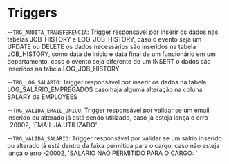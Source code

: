 # Triggers

--`TRG_AUDITA_TRANSFERENCIA`: Trigger responsável por inserir os dados nas tabelas JOB_HISTORY e LOG_JOB_HISTORY, caso o evento seja um UPDATE ou DELETE os dados necessários são inseridos na tabela JOB_HISTORY, como data de inicio e data final de um funcionário em um departamento, caso o evento seja diferente de um INSERT o dados são inseridos na tabela LOG_JOB_HISTORY

--`TRG_LOG_SALARIO`: Trigger responsável por inserir os dados na tabela LOG_SALARIO_EMPREGADOS caso haja alguma alteração na coluna SALARY de EMPLOYEES

--`TRG_VALIDA_EMAIL_UNICO`: Trigger responsável por validar se um email inserido ou alterado já está sendo utilizado, caso ja esteja lança o erro -20002, 'EMAIL JA UTILIZADO'

--`TRG_VALIDA_SALARIO`: Trigger responsável por validar se um salrio inserido ou alterado já está dentro da faixa permitida para o cargo, caso não esteja lança o erro -20002, 'SALARIO NAO PERMITIDO PARA O CARGO: '

